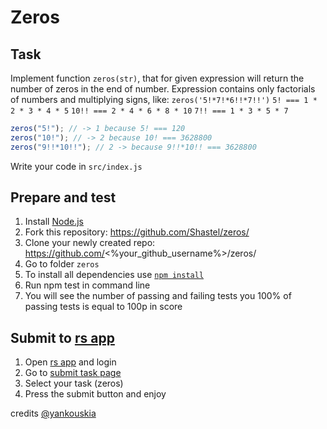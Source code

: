 # Zeros

## Task

Implement function `zeros(str)`, that for given expression will return the number of zeros in the end of number.
Expression contains only factorials of numbers and multiplying signs, like: `zeros('5!*7!*6!!*7!!')`
`5! === 1 * 2 * 3 * 4 * 5`
`10!! === 2 * 4 * 6 * 8 * 10`
`7!! === 1 * 3 * 5 * 7`

```js
zeros("5!"); // -> 1 because 5! === 120
zeros("10!"); // -> 2 because 10! === 3628800
zeros("9!!*10!!"); // 2 -> because 9!!*10!! === 3628800
```

Write your code in `src/index.js`

## Prepare and test

1. Install [Node.js](https://nodejs.org/en/download/)
2. Fork this repository: https://github.com/Shastel/zeros/
3. Clone your newly created repo: https://github.com/<%your_github_username%>/zeros/
4. Go to folder `zeros`
5. To install all dependencies use [`npm install`](https://docs.npmjs.com/cli/install)
6. Run npm test in command line
7. You will see the number of passing and failing tests you 100% of passing tests is equal to 100p in score

## Submit to [rs app](https://app.rs.school)

1. Open [rs app](https://app.rs.school) and login
2. Go to [submit task page](https://app.rs.school/course/submit-task?course=rs-2019-q3)
3. Select your task (zeros)
4. Press the submit button and enjoy

credits [@yankouskia](https://github.com/yankouskia/)
